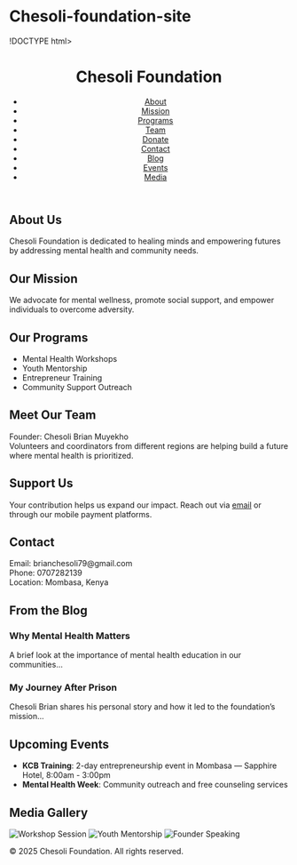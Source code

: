 # Chesoli-foundation-site
!DOCTYPE html>
<html lang="en">
<head>
  <meta charset="UTF-8" />
  <meta name="viewport" content="width=device-width, initial-scale=1.0" />
  <title>Chesoli Foundation</title>
  <link rel="stylesheet" href="style.css" />
</head>
<body>
  <header>
    <h1>Chesoli Foundation</h1>
    <nav>
      <ul>
        <li><a href="#about">About</a></li>
        <li><a href="#mission">Mission</a></li>
        <li><a href="#programs">Programs</a></li>
        <li><a href="#team">Team</a></li>
        <li><a href="#donate">Donate</a></li>
        <li><a href="#contact">Contact</a></li>
        <li><a href="#blog">Blog</a></li>
        <li><a href="#events">Events</a></li>
        <li><a href="#media">Media</a></li>
      </ul>
    </nav>
  </header>

  <section id="about">
    <h2>About Us</h2>
    <p>Chesoli Foundation is dedicated to healing minds and empowering futures by addressing mental health and community needs.</p>
  </section>

  <section id="mission">
    <h2>Our Mission</h2>
    <p>We advocate for mental wellness, promote social support, and empower individuals to overcome adversity.</p>
  </section>

  <section id="programs">
    <h2>Our Programs</h2>
    <ul>
      <li>Mental Health Workshops</li>
      <li>Youth Mentorship</li>
      <li>Entrepreneur Training</li>
      <li>Community Support Outreach</li>
    </ul>
  </section>

  <section id="team">
    <h2>Meet Our Team</h2>
    <p>Founder: Chesoli Brian Muyekho<br />
    Volunteers and coordinators from different regions are helping build a future where mental health is prioritized.</p>
  </section>

  <section id="donate">
    <h2>Support Us</h2>
    <p>Your contribution helps us expand our impact. Reach out via <a href="mailto:brianchesoli79@gmail.com">email</a> or through our mobile payment platforms.</p>
  </section>

  <section id="contact">
    <h2>Contact</h2>
    <p>Email: brianchesoli79@gmail.com<br />Phone: 0707282139<br />Location: Mombasa, Kenya</p>
  </section>

  <section id="blog">
    <h2>From the Blog</h2>
    <article>
      <h3>Why Mental Health Matters</h3>
      <p>A brief look at the importance of mental health education in our communities...</p>
    </article>
    <article>
      <h3>My Journey After Prison</h3>
      <p>Chesoli Brian shares his personal story and how it led to the foundation’s mission...</p>
    </article>
  </section>

  <section id="events">
    <h2>Upcoming Events</h2>
    <ul>
      <li><strong>KCB Training</strong>: 2-day entrepreneurship event in Mombasa — Sapphire Hotel, 8:00am - 3:00pm</li>
      <li><strong>Mental Health Week</strong>: Community outreach and free counseling services</li>
    </ul>
  </section>

  <section id="media">
    <h2>Media Gallery</h2>
    <div class="gallery">
      <img src="images/event1.jpg" alt="Workshop Session" />
      <img src="images/event2.jpg" alt="Youth Mentorship" />
      <img src="images/founder.jpg" alt="Founder Speaking" />
    </div>
  </section>

  <footer>
    <p>&copy; 2025 Chesoli Foundation. All rights reserved.</p>
  </footer>
</body>
</html>
